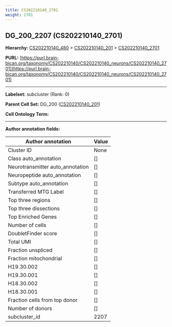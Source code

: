 ```yaml
---
title: CS202210140_2701
weight: 2701
---
```

## DG_200_2207 (CS202210140_2701)
<b>Hierarchy: </b>
[CS202210140_480](../CS202210140_480) >
[CS202210140_201](../CS202210140_201) >
[CS202210140_2701](../CS202210140_2701)

**PURL:** [https://purl.brain-bican.org/taxonomy/CS202210140/CS202210140_neurons/CS202210140_2701](https://purl.brain-bican.org/taxonomy/CS202210140/CS202210140_neurons/CS202210140_2701)

---


**Labelset:** subcluster (Rank: 0)

**Parent Cell Set:** DG_200 ([CS202210140_201](../CS202210140_201))



**Cell Ontology Term:** 

[MARKER GENES.]: #


---

[TRANSFERRED ANNOTATIONS.]: #


[AUTHOR ANNOTATION FIELDS.]: #


**Author annotation fields:**

| Author annotation | Value |
|-------------------|-------|
|Cluster ID|None|
|Class auto_annotation|[]|
|Neurotransmitter auto_annotation|[]|
|Neuropeptide auto_annotation|[]|
|Subtype auto_annotation|[]|
|Transferred MTG Label|[]|
|Top three regions|[]|
|Top three dissections|[]|
|Top Enriched Genes|[]|
|Number of cells|[]|
|DoubletFinder score|[]|
|Total UMI|[]|
|Fraction unspliced|[]|
|Fraction mitochondrial|[]|
|H19.30.002|[]|
|H19.30.001|[]|
|H18.30.002|[]|
|H18.30.001|[]|
|Fraction cells from top donor|[]|
|Number of donors|[]|
|subcluster_id|2207|
